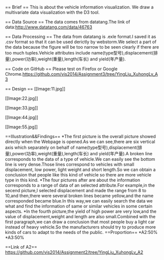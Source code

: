 == Brief ==
This is about the vehicle information visualization. We draw a multivariate data visualization with the D3 tool.

== Data Source ==
The data comes from datatang.The link of data:http://www.datatang.com/data/46763

== Data Processing ==
The data from datatang is .exle format.I saved it as .csv format so that it can be used derictly by webstorm.We select a part of the data because the figure will be too narrow to be seen clearly if there are too much tuples.Vehicle attributes include name(type型号),displacement(排量),power(功率),weight(重量),length(车长) and yield(年产量).

== Code on GitHub ==
Please test on Firefox or Google Chrome.https://github.com/vis2014/Assignment3/tree/YingLiu_XuhongLv_A3

== Design ==
[[Image:11.jpg]]
<p></p>
[[Image:22.jpg]]
<p></p>
[[Image:33.jpg]]
<p></p>
[[Image:44.jpg]]
<p></p>
[[Image:55.jpg]]
<p></p>

==Illustration&&Findings==
*The first picture is the overall picture showed directly when the Webpage is opened.As we can see,there are six vertical axis which separately on behalf of name(type型号),displacement(排量),power(功率),weight(重量),length(车长) and yield(年产量).A broken line corresponds to the data of a type of vehicle.We can easily see the bottom line is very dense.Those lines  correspond to vehicles with small displacement, low power, light weight and short length.So we can obtain a conclusion that people like this kind of vehicle so there are more vehicle type in this kind.
*The four pictures after are about the information corresponds to a range of data of an selected attribute.For example,in the secend picture,I selected displacement and made the range from 8 to 10,and then,there were several broken lines became yellow,and the name corresponded became blue.In this way,we can easily search the data we what and find the information of same or similar vehicles in some certain aspects.
*In the fourth picture,the yield of high power are very low,and the  value of displacement,weight and length are also small.Combined with the first paragraph,we can draw a conclusion that most people buy a light car instead of heavy vehicle.So the manufacturers should try to produce more kinds of cars to adapt to the needs of the public.
==Proportion==
*A2:50%
*A3:50%

==Link of A2==
https://github.com/vis2014/Assignment2/tree/YingLiu_XuhongLv_A2
